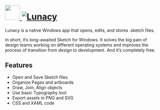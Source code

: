 # [<img src="https://cdn.jsdelivr.net/gh/AdmiringWorm/chocolatey-packages@d0943586300e2821540db3cd5fdbc523334cb76d/automatic/lunacy/icons/48x48.png" height="48" width="48" /> ![Lunacy](https://img.shields.io/chocolatey/v/lunacy.svg?label=Lunacy&style=for-the-badge)](https://community.chocolatey.org/packages/lunacy)

Lunacy is a native Windows app that opens, edits, and stores .sketch files.

In short, it’s long-awaited Sketch for Windows. It solves the big pain of design teams working on different operating systems and improves the process of transition from design to development. And it’s completely free.

## Features

- Open and Save Sketch files
- Organize Pages and artboards
- Draw, Join, Align objects
- Use basic Typography tool
- Export assets in PNG and SVG
- CSS and XAML code
